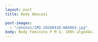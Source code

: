 ```yaml
---
layout: post
title: Body Abacaxi

post-images:
  - "/photos/IMG-20200418-WA0064.jpg"
body: Body Feminino P M G, 100% algodão.
---
```

